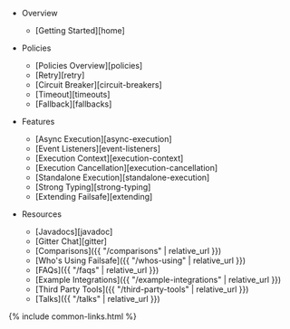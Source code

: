- Overview
  - [Getting Started][home]

- Policies
  - [Policies Overview][policies]
  - [Retry][retry]
  - [Circuit Breaker][circuit-breakers]
  - [Timeout][timeouts]
  - [Fallback][fallbacks]

- Features
  - [Async Execution][async-execution]
  - [Event Listeners][event-listeners]
  - [Execution Context][execution-context]
  - [Execution Cancellation][execution-cancellation]
  - [Standalone Execution][standalone-execution]
  - [Strong Typing][strong-typing]
  - [Extending Failsafe][extending]

- Resources
  - [Javadocs][javadoc]
  - [Gitter Chat][gitter]
  - [Comparisons]({{ "/comparisons" | relative_url }})
  - [Who's Using Failsafe]({{ "/whos-using" | relative_url }})
  - [FAQs]({{ "/faqs" | relative_url }})
  - [Example Integrations]({{ "/example-integrations" | relative_url }})
  - [Third Party Tools]({{ "/third-party-tools" | relative_url }})
  - [Talks]({{ "/talks" | relative_url }})

{% include common-links.html %}